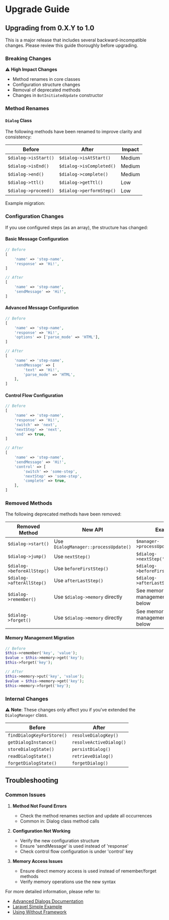 # Upgrade Guide

## Upgrading from 0.X.Y to 1.0

This is a major release that includes several backward-incompatible changes. Please review this guide thoroughly before
upgrading.

### Breaking Changes

⚠️ **High Impact Changes**

- Method renames in core classes
- Configuration structure changes
- Removal of deprecated methods
- Changes in `BotInitiatedUpdate` constructor

### Method Renames

#### `Dialog` Class

The following methods have been renamed to improve clarity and consistency:

| Before               | After                    | Impact |
|----------------------|--------------------------|--------|
| `$dialog->isStart()` | `$dialog->isAtStart()`   | Medium |
| `$dialog->isEnd()`   | `$dialog->isCompleted()` | Medium |
| `$dialog->end()`     | `$dialog->complete()`    | Medium |
| `$dialog->ttl()`     | `$dialog->getTtl()`      | Low    |
| `$dialog->proceed()` | `$dialog->performStep()` | Low    |

Example migration:

### Configuration Changes

If you use configured steps (as an array), the structure has changed:

#### Basic Message Configuration

```php
// Before
[
    'name' => 'step-name',
    'response' => 'Hi!',
]

// After
[
    'name' => 'step-name',
    'sendMessage' => 'Hi!',
]
```

#### Advanced Message Configuration

```php
// Before
[
    'name' => 'step-name',
    'response' => 'Hi!',
    'options' => ['parse_mode' => 'HTML'],
]

// After
[
    'name' => 'step-name',
    'sendMessage' => [
        'text' => 'Hi!',
        'parse_mode' => 'HTML',
    ],
]
```

#### Control Flow Configuration

```php
// Before
[
    'name' => 'step-name',
    'response' => 'Hi!',
    'switch' => 'next',
    'nextStep' => 'next',
    'end' => true,
]

// After
[
    'name' => 'step-name',
    'sendMessage' => 'Hi!',
    'control' => [
        'switch' => 'some-step',
        'nextStep' => 'some-step',
        'complete' => true,
    ],
]
```

### Removed Methods

The following deprecated methods have been removed:

| Removed Method             | New API                              | Example                             |
|----------------------------|--------------------------------------|-------------------------------------|
| `$dialog->start()`         | Use `DialogManager::processUpdate()` | `$manager->processUpdate($update)`  |
| `$dialog->jump()`          | Use `nextStep()`                     | `$dialog->nextStep('step-name')`    |
| `$dialog->beforeAllStep()` | Use `beforeFirstStep()`              | `$dialog->beforeFirstStep()`        |
| `$dialog->afterAllStep()`  | Use `afterLastStep()`                | `$dialog->afterLastStep()`          |
| `$dialog->remember()`      | Use `$dialog->memory` directly       | See memory management example below |
| `$dialog->forget()`        | Use `$dialog->memory` directly       | See memory management example below |

#### Memory Management Migration

```php
// Before
$this->remember('key', 'value');
$value = $this->memory->get('key');
$this->forget('key');

// After
$this->memory->put('key', 'value');
$value = $this->memory->get('key');
$this->memory->forget('key');
```

### Internal Changes

⚠️ **Note**: These changes only affect you if you've extended the `DialogManager` class.

| Before                    | After                   |
|---------------------------|-------------------------|
| `findDialogKeyForStore()` | `resolveDialogKey()`    |
| `getDialogInstance()`     | `resolveActiveDialog()` |
| `storeDialogState()`      | `persistDialog()`       |
| `readDialogState()`       | `retrieveDialog()`      |
| `forgetDialogState()`     | `forgetDialog()`        |

## Troubleshooting

### Common Issues

1. **Method Not Found Errors**
    - Check the method renames section and update all occurrences
    - Common in: Dialog class method calls

2. **Configuration Not Working**
    - Verify the new configuration structure
    - Ensure 'sendMessage' is used instead of 'response'
    - Check control flow configuration is under 'control' key

3. **Memory Access Issues**
    - Ensure direct memory access is used instead of remember/forget methods
    - Verify memory operations use the new syntax

For more detailed information, please refer to:

- [Advanced Dialogs Documentation](docs/advanced-dialogs.md)
- [Laravel Simple Example](docs/laravel-simple-example.md)
- [Using Without Framework](docs/using-without-framework.md)
